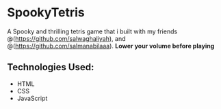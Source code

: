 # SpookyTetris
A Spooky and thrilling tetris game that i built with my friends @(https://github.com/salwaghaliyah), and @(https://github.com/salmanabilaaa).
**Lower your volume before playing**

**Technologies Used:**
------------------------
- HTML
- CSS
- JavaScript
